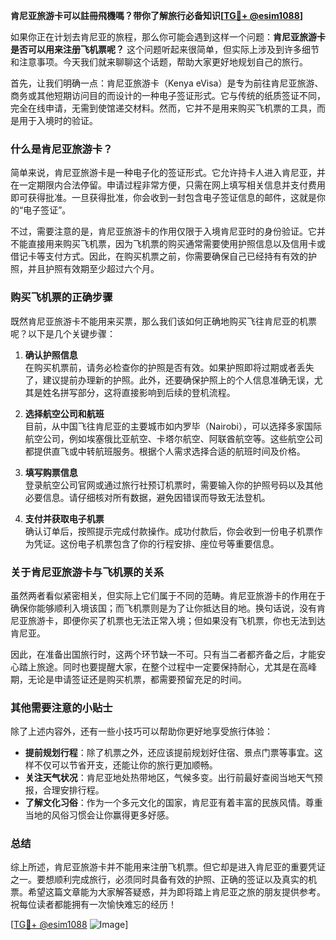 **肯尼亚旅游卡可以註冊飛機嗎？带你了解旅行必备知识[[TG💪+ @esim1088](https://t.me/s/esim1088)]**

如果你正在计划去肯尼亚的旅程，那么你可能会遇到这样一个问题：**肯尼亚旅游卡是否可以用来注册飞机票呢？** 这个问题听起来很简单，但实际上涉及到许多细节和注意事项。今天我们就来聊聊这个话题，帮助大家更好地规划自己的旅行。

首先，让我们明确一点：肯尼亚旅游卡（Kenya eVisa）是专为前往肯尼亚旅游、商务或其他短期访问目的而设计的一种电子签证形式。它与传统的纸质签证不同，完全在线申请，无需到使馆递交材料。然而，它并不是用来购买飞机票的工具，而是用于入境时的验证。

### **什么是肯尼亚旅游卡？**

简单来说，肯尼亚旅游卡是一种电子化的签证形式。它允许持卡人进入肯尼亚，并在一定期限内合法停留。申请过程非常方便，只需在网上填写相关信息并支付费用即可获得批准。一旦获得批准，你会收到一封包含电子签证信息的邮件，这就是你的“电子签证”。

不过，需要注意的是，肯尼亚旅游卡的作用仅限于入境肯尼亚时的身份验证。它并不能直接用来购买飞机票，因为飞机票的购买通常需要使用护照信息以及信用卡或借记卡等支付方式。因此，在购买机票之前，你需要确保自己已经持有有效的护照，并且护照有效期至少超过六个月。

### **购买飞机票的正确步骤**

既然肯尼亚旅游卡不能用来买票，那么我们该如何正确地购买飞往肯尼亚的机票呢？以下是几个关键步骤：

1. **确认护照信息**  
   在购买机票前，请务必检查你的护照是否有效。如果护照即将过期或者丢失了，建议提前办理新的护照。此外，还要确保护照上的个人信息准确无误，尤其是姓名拼写部分，这将直接影响到后续的登机流程。

2. **选择航空公司和航班**  
   目前，从中国飞往肯尼亚的主要城市如内罗毕（Nairobi），可以选择多家国际航空公司，例如埃塞俄比亚航空、卡塔尔航空、阿联酋航空等。这些航空公司都提供直飞或中转航班服务。根据个人需求选择合适的航班时间及价格。

3. **填写购票信息**  
   登录航空公司官网或通过旅行社预订机票时，需要输入你的护照号码以及其他必要信息。请仔细核对所有数据，避免因错误而导致无法登机。

4. **支付并获取电子机票**  
   确认订单后，按照提示完成付款操作。成功付款后，你会收到一份电子机票作为凭证。这份电子机票包含了你的行程安排、座位号等重要信息。

### **关于肯尼亚旅游卡与飞机票的关系**

虽然两者看似紧密相关，但实际上它们属于不同的范畴。肯尼亚旅游卡的作用在于确保你能够顺利入境该国；而飞机票则是为了让你抵达目的地。换句话说，没有肯尼亚旅游卡，即便你买了机票也无法正常入境；但如果没有飞机票，你也无法到达肯尼亚。

因此，在准备出国旅行时，这两个环节缺一不可。只有当二者都齐备之后，才能安心踏上旅途。同时也要提醒大家，在整个过程中一定要保持耐心，尤其是在高峰期，无论是申请签证还是购买机票，都需要预留充足的时间。

### **其他需要注意的小贴士**

除了上述内容外，还有一些小技巧可以帮助你更好地享受旅行体验：

- **提前规划行程**：除了机票之外，还应该提前规划好住宿、景点门票等事宜。这样不仅可以节省开支，还能让你的旅行更加顺畅。
- **关注天气状况**：肯尼亚地处热带地区，气候多变。出行前最好查阅当地天气预报，合理安排行程。
- **了解文化习俗**：作为一个多元文化的国家，肯尼亚有着丰富的民族风情。尊重当地的风俗习惯会让你赢得更多好感。

### **总结**

综上所述，肯尼亚旅游卡并不能用来注册飞机票。但它却是进入肯尼亚的重要凭证之一。要想顺利完成旅行，必须同时具备有效的护照、正确的签证以及真实的机票。希望这篇文章能为大家解答疑惑，并为即将踏上肯尼亚之旅的朋友提供参考。祝每位读者都能拥有一次愉快难忘的经历！

[[TG💪+ @esim1088](https://t.me/s/esim1088) ![Image](https://i.postimg.cc/4NQfJmqS/Snipaste-2025-05-13-00-14-12.png)]